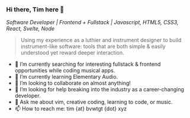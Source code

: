 ### Hi there, Tim here 👋
*Software Developer | Frontend + Fullstack | Javascript, HTML5, CSS3, React, Svelte, Node*

> Using my experience as a luthier and instrument designer to build instrument-like software: tools that are both simple & easily understood yet reward deeper interaction.

- 🔭 I’m currently searching for interesting fullstack & frontend opportunities while coding musical apps.
- 🌱 I’m currently learning Elementary Audio.
- 👯 I’m looking to collaborate on almost anything!
- 🤔 I’m looking for help breaking into the industry as a career-changing developer.
- 💬 Ask me about vim, creative coding, learning to code, or music.
- 📫 How to reach me: tim {at} bvwtgt {dot} xyz
